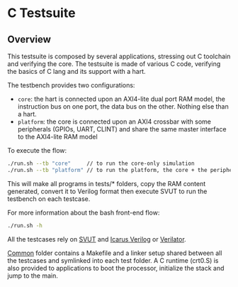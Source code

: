 # C Testsuite

## Overview

This testsuite is composed by several applications, stressing out C toolchain and
verifying the core. The testsuite is made of various C code, verifying the basics
of C lang and its support with a hart.

The testbench provides two configurations:

- `core`: the hart is connected upon an AXI4-lite dual port RAM model, the instruction
  bus on one port, the data bus on the other. Nothing else than a hart.
- `platform`: the core is connected upon an AXI4 crossbar with some peripherals
  (GPIOs, UART, CLINT) and share the same master interface to the AXI4-lite RAM model

To execute the flow:

```bash
./run.sh --tb "core"     // to run the core-only simulation
./run.sh --tb "platform" // to run the platform, the core + the peripherals
```

This will make all programs in tests/* folders, copy the RAM content generated,
convert it to Verilog format then execute SVUT to run the testbench on each
testcase.

For more information about the bash front-end flow:

```bash
./run.sh -h
```

All the testcases rely on [SVUT](https://github.com/dpretet/svut) and
[Icarus Verilog](http://iverilog.icarus.com) or [Verilator](https://github.com/verilator).

[Common](tests/common) folder contains a Makefile and a linker setup shared between
all the testcases and symlinked into each test folder. A C runtime (crt0.S) is also provided
to applications to boot the processor, initialize the stack and jump to the main.
